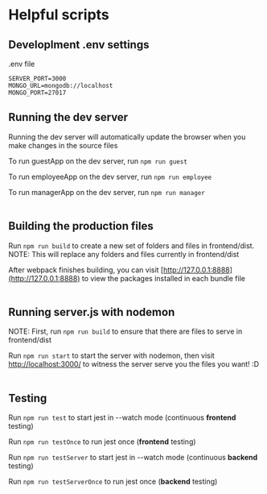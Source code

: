 # Helpful scripts

## Developlment .env settings

.env file
```
SERVER_PORT=3000
MONGO_URL=mongodb://localhost
MONGO_PORT=27017
```

## Running the dev server
Running the dev server will automatically update the browser when you make changes in the source files

To run guestApp on the dev server, run ```npm run guest```

To run employeeApp on the dev server, run ```npm run employee```

To run managerApp on the dev server, run ```npm run manager```
<br/>
<br/>

## Building the production files
Run ```npm run build``` to create a new set of folders and files in frontend/dist. NOTE: This will replace any folders and files currently in frontend/dist

After webpack finishes building, you can visit [http://127.0.0.1:8888](http://127.0.0.1:8888) to view the packages installed in each bundle file
<br/>
<br/>

## Running server.js with nodemon
NOTE: First, run ```npm run build``` to ensure that there are files to serve in frontend/dist

Run ```npm run start``` to start the server with nodemon, then visit [http://localhost:3000/](http://localhost:3000/) to witness the server serve you the files you want! :D
<br/>
<br/>

## Testing
Run ```npm run test``` to start jest in --watch mode (continuous <strong>frontend</strong> testing)

Run ```npm run testOnce``` to run jest once (<strong>frontend</strong> testing)

Run ```npm run testServer``` to start jest in --watch mode (continuous <strong>backend</strong> testing)

Run ```npm run testServerOnce``` to run jest once (<strong>backend</strong> testing)